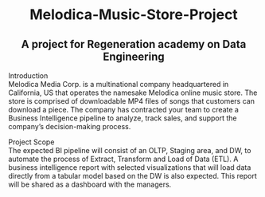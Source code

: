 <h1 align="center">Melodica-Music-Store-Project </h1>
<h2 align="center">A project for Regeneration academy on Data Engineering 
</h2>

Introduction
<br> 
Melodica Media Corp. is a multinational company headquartered in California, US that 
operates the namesake Melodica online music store. The store is comprised of downloadable 
MP4 files of songs that customers can download a piece. The company has contracted your 
team to create a Business Intelligence pipeline to analyze, track sales, and support the 
company’s decision-making process. 

Project Scope 
<br>
The expected BI pipeline will consist of an OLTP, Staging area, and DW, to automate the 
process of Extract, Transform and Load of Data (ETL). A business intelligence report with 
selected visualizations that will load data directly from a tabular model based on the DW is 
also expected. This report will be shared as a dashboard with the managers. 
